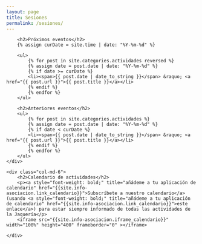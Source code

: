 ```yaml
---
layout: page
title: Sesiones
permalink: /sesiones/
---
```


<div class="row">
    <div class="col-md-6">

        <h2>Próximos eventos</h2>
        {% assign curDate = site.time | date: "%Y-%m-%d" %}

        <ul>
            {% for post in site.categories.actividades reversed %}
            {% assign date = post.date | date: "%Y-%m-%d" %}
            {% if date >= curDate %}
            <li><span>{{ post.date | date_to_string }}</span> &raquo; <a href="{{ post.url }}">{{ post.title }}</a></li>
            {% endif %}
            {% endfor %}
        </ul>

        <h2>Anteriores eventos</h2>
        <ul>
            {% for post in site.categories.actividades %}
            {% assign date = post.date | date: "%Y-%m-%d" %}
            {% if date < curDate %}
            <li><span>{{ post.date | date_to_string }}</span> &raquo; <a href="{{ post.url }}">{{ post.title }}</a></li>
            {% endif %}
            {% endfor %}
        </ul>
    </div>

    <div class="col-md-6">
        <h2>Calendario de actividades</h2>
        <p><a style="font-weight: bold;" title="añádeme a tu aplicación de calendario" href="{{site.info-asociacion.link_calendario}}">Subscríbete a nuestro calendario</a> (usando <a style="font-weight: bold;" title="añádeme a tu aplicación de calendario" href="{{site.info-asociacion.link_calendario}}">este enlace</a>) para estar siempre informado de todas las actividades de la Jaquería</p>
        <iframe src="{{site.info-asociacion.iframe_calendario}}"  width="100%" height="400" frameborder="0" ></iframe>

    </div>
</div>
